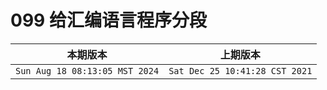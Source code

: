 # 099 给汇编语言程序分段

|本期版本| 上期版本
|:---:|:---:
`Sun Aug 18 08:13:05 MST 2024` | `Sat Dec 25 10:41:28 CST 2021`